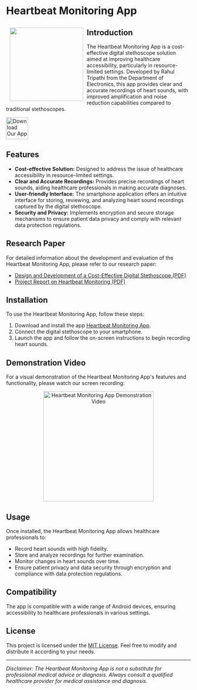 # Heartbeat Monitoring App

<img src="https://github.com/rahultripathi17/Heartbeat_Monitoring_Android_App/assets/164916298/ef83afe8-4035-400c-91c8-c8e318f2192c" align="left"
width="200" hspace="10" vspace="10">

## Introduction

The Heartbeat Monitoring App is a cost-effective digital stethoscope solution aimed at improving healthcare accessibility, particularly in resource-limited settings. Developed by Rahul Tripathi from the Department of Electronics, this app provides clear and accurate recordings of heart sounds, with improved amplification and noise reduction capabilities compared to traditional stethoscopes.

<p align="left">
<a href="https://drive.google.com/file/d/19cqkxY-6q77uksxTz85xWMdrhH4A0Qk_/view?usp=drive_link">
    <img alt="Download Our App"
        height="60"
        src="https://github.com/rahultripathi17/Heartbeat_Monitoring_Android_App/assets/164916298/812efc3a-562c-429c-bfc7-1c6f83a32212" /></a> 
        </p>

## Features

- **Cost-effective Solution:** Designed to address the issue of healthcare accessibility in resource-limited settings.
- **Clear and Accurate Recordings:** Provides precise recordings of heart sounds, aiding healthcare professionals in making accurate diagnoses.
- **User-friendly Interface:** The smartphone application offers an intuitive interface for storing, reviewing, and analyzing heart sound recordings captured by the digital stethoscope.
- **Security and Privacy:** Implements encryption and secure storage mechanisms to ensure patient data privacy and comply with relevant data protection regulations.

## Research Paper

For detailed information about the development and evaluation of the Heartbeat Monitoring App, please refer to our research paper:

- [Design and Development of a Cost-Effective Digital Stethoscope (PDF)](https://github.com/rahultripathi17/Heartbeat_Monitoring_Android_App/files/14759874/Heartbeat.Monitoring.Paper.pdf)
- [Project Report on Heartbeat Monitoring (PDF)](https://github.com/rahultripathi17/Heartbeat_Monitoring_Android_App/files/14759880/Heartbeat.Monitoring.Report.pdf)


## Installation

To use the Heartbeat Monitoring App, follow these steps:

1. Download and install the app [Heartbeat Monitoring App](https://drive.google.com/file/d/19cqkxY-6q77uksxTz85xWMdrhH4A0Qk_/view?usp=drive_link).
2. Connect the digital stethoscope to your smartphone.
3. Launch the app and follow the on-screen instructions to begin recording heart sounds.

## Demonstration Video

For a visual demonstration of the Heartbeat Monitoring App's features and functionality, please watch our screen recording:

<p align="center">
  <img src="https://github.com/rahultripathi17/Heartbeat_Monitoring_Android_App/assets/164916298/60f8992a-f41a-4315-ad14-5bccdcc1f125" alt="Heartbeat Monitoring App Demonstration Video" width="300px" />
</p>

## Usage

Once installed, the Heartbeat Monitoring App allows healthcare professionals to:

- Record heart sounds with high fidelity.
- Store and analyze recordings for further examination.
- Monitor changes in heart sounds over time.
- Ensure patient privacy and data security through encryption and compliance with data protection regulations.

## Compatibility

The app is compatible with a wide range of Android devices, ensuring accessibility to healthcare professionals in various settings.

## License

This project is licensed under the [MIT License](LICENSE.md). Feel free to modify and distribute it according to your needs.

---

*Disclaimer: The Heartbeat Monitoring App is not a substitute for professional medical advice or diagnosis. Always consult a qualified healthcare provider for medical assistance and diagnosis.*
